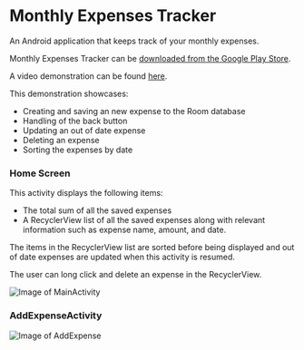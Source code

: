 # Monthly Expenses Tracker
An Android application that keeps track of your monthly expenses. 

Monthly Expenses Tracker can be [downloaded from the Google Play Store](https://play.google.com/store).

A video demonstration can be found [here](https://streamable.com/7d5nzz). 

This demonstration showcases:

* Creating and saving an new expense to the Room database
* Handling of the back button
* Updating an out of date expense
* Deleting an expense
* Sorting the expenses by date


### Home Screen

This activity displays the following items:

* The total sum of all the saved expenses
* A RecyclerView list of all the saved expenses along with relevant information such as expense name, amount, and date. 

The items in the RecyclerView list are sorted before being displayed and out of date expenses are updated when this activity is resumed.

The user can long click and delete an expense in the RecyclerView.

![Image of MainActivity](https://i.imgur.com/FjAobBl.jpg) 


### AddExpenseActivity

![Image of AddExpense](https://i.imgur.com/fHznd3l.jpg)
